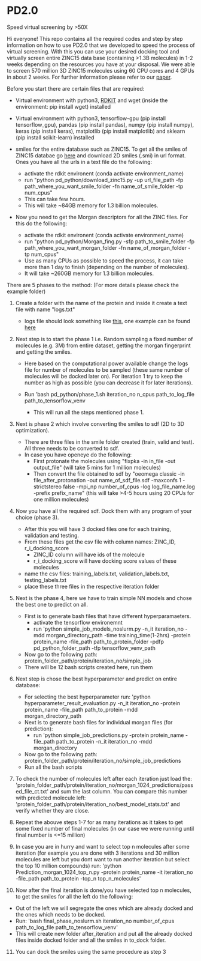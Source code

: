 # PD2.0
Speed virtual screening by >50X

Hi everyone! This repo contains all the required codes and step by step information on how to use PD2.0 that we developed to speed the process of virtual screening. With this you can use your desired docking tool and virtually screen entire ZINC15 data base (containing >1.3B molecules) in 1-2 weeks depending on the resources you have at your disposal. We were able to screen 570 million 3D ZINC15 molecules using 60 CPU cores and 4 GPUs in about 2 weeks. For further information please refer to our [paper](https://www.google.com).

Before you start there are certain files that are required:

- Virtual environment with python3, [RDKIT](https://www.rdkit.org/docs/Install.html) and wget (inside the environment: pip install wget) installed
- Virtual environment with python3, tensorflow-gpu (pip install tensorflow_gpu), pandas (pip install pandas), numpy (pip install numpy), keras (pip install keras), matplotlib (pip install matplotlib) and sklearn (pip install scikit-learn) installed 
- smiles for the entire database such as ZINC15. To get all the smiles of ZINC15 databae go [here](https://zinc15.docking.org/tranches/home/) and download 2D smiles (.smi) in url format. Ones you have all the urls in a text file do the following:
    - activate the rdkit environent (conda activate environment_name)
    - run "python pd_python/download_zinc15.py -up url_file_path -fp path_where_you_want_smile_folder -fn name_of_smile_folder -tp num_cpus"
    - This can take few hours.
    - This will take ~84GB memory for 1.3 billion molecules.

- Now you need to get the Morgan descriptors for all the ZINC files. For this do the following:
   -  activate the rdkit environent (conda activate environment_name)
   -  run "python pd_python/Morgan_fing.py -sfp path_to_smile_folder -fp path_where_you_want_morgan_folder -fn name_of_morgan_folder -tp num_cpus"
   - Use as many CPUs as possible to speed the process, it can take more than 1 day to finish (depending on the number of molecules).
   - It will take ~260GB memory for 1.3 billion molecules.

There are 5 phases to the method:
(For more details please check the example folder)

1) Create a folder with the name of the protein and inside it create a text file with name "logs.txt"

    - logs file should look something like [this](temp/logs.txt), one example can be found [here](temp/logs_example.txt)

2) Next step is to start the phase 1 i.e. Random sampling a fixed number of molecules (e.g. 3M) from entire dataset, getting the morgan fingerprint and getting the smiles.

   - Here based on the computational power available change the logs file for number of molecules to be sampled (these same number of molecules will be docked later on). For iteration 1 try to keep the number as high as possible (you can decrease it for later iterations).
   - Run 'bash pd_python/phase_1.sh iteration_no n_cpus path_to_log_file path_to_tensorflow_venv
      
       - This will run all the steps mentioned phase 1.

3) Next is phase 2 which involve converting the smiles to sdf (2D to 3D optimization).
   - There are three files in the smile folder created (train, valid and test). All three needs to be converted to sdf.
   - In case you have openeye do the following:
       - First protonate the molecules using "fixpka -in in_file -out output_file" (will take 5 mins for 1 million molecules)
       - Then convert the file obtained to sdf by "oeomega classic -in file_after_protonation -out name_of_sdf_file.sdf -maxconfs 1 -strictstereo false -mpi_np number_of_cpus -log log_file_name.log -prefix prefix_name" (this will take >4-5 hours using 20 CPUs for one million molecules)

4) Now you have all the required sdf. Dock them with any program of your choice (phase 3).
   - After this you will have 3 docked files one for each training, validation and testing.
   - From these files get the csv file with column names: ZINC_ID, r_i_docking_score
       - ZINC_ID column will have ids of the molecule
       - r_i_docking_score will have docking score values of these molecules
   - name the csv files: training_labels.txt, validation_labels.txt, testing_labels.txt
   - place these three files in the respective iteration folder

5) Next is the phase 4, here we have to train simple NN models and chose the best one to predict on all.
   - First is to generate bash files that have different hyperparamaeters.
       - activate the tensorflow environemnt
       - run 'python simple_job_models_noslurm.py -n_it iteration_no -mdd morgan_directory_path -time training_time(1-2hrs) -protein protein_name -file_path path_to_protein_folder -pdfp pd_python_folder_path -tfp tensorflow_venv_path
   - Now go to the following path: protein_folder_path/protein/iteration_no/simple_job
   - There will be 12 bash scripts created here, run them

6) Next step is chose the best hyperparameter and predict on entire database:
   - For selecting the best hyperparameter run: 'python hyperparameter_result_evaluation.py -n_it iteration_no -protein protein_name -file_path path_to_protein -mdd morgan_directory_path
   - Next is to generate bash files for individual morgan files (for prediction):
       - run 'python simple_job_predictions.py -protein protein_name -file_path path_to_protein -n_it iteration_no -mdd morgan_directory
   - Now go to the following path: protein_folder_path/protein/iteration_no/simple_job_predictions
   - Run all the bash scripts

7) To check the number of molecules left after each iteration just load the: 'protein_folder_path/protein/iteration_no/morgan_1024_predictions/passed_file_ct.txt' and sum the last column. You can compare this number with predicted molecule left: 'protein_folder_path/protein/iteration_no/best_model_stats.txt' and verify whether they are close.

8) Repeat the abouve steps 1-7 for as many iterations as it takes to get some fixed number of final molecules (in our case we were running until final number is <=15 million)

9) In case you are in hurry and want to select top n molecules after some iteration (for example you are done with 3 iterations and 30 million molecules are left but you dont want to run another iteration but select the top 10 million compounds) run: 'python Prediction_morgan_1024_top_n.py -protein protein_name -it iteration_no -file_path path_to_protein -top_n top_n_molecules'

10) Now after the final iteration is done/you have selected top n molecules, to get the smiles for all the left do the following:
   - Out of the left we will segregate the ones which are already docked and the ones which needs to be docked.
   - Run: 'bash final_phase_noslurm.sh iteration_no number_of_cpus path_to_log_file path_to_tensorflow_venv'
   - This will create new folder after_iteration and put all the already docked files inside docked folder and all the smiles in to_dock folder.

11) You can dock the smiles using the same procedure as step 3  
